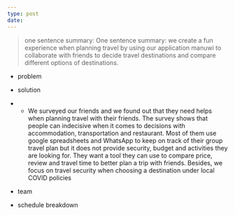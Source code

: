 ```yaml
---
type: post
date: 
---
```

> one sentence summary: One sentence summary: we create a fun experience when planning travel by using our application manuwi to collaborate with friends to decide travel destinations and compare different options of destinations.

- problem

- solution
- - We surveyed our friends and we found out that they need helps when planning travel with their friends. The survey shows that people can indecisive when it comes to decisions with accommodation, transportation and restaurant. Most of them use google spreadsheets and WhatsApp to keep on track of their group travel plan but it does not provide security, budget and activities they are looking for. They want a tool they can use to compare price, review and travel time to better plan a trip with friends. Besides, we focus on travel security when choosing a destination under local COVID policies

- team

- schedule breakdown
